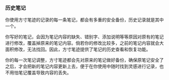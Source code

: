 ### 历史笔记

你使用方寸笔迹的记录的每一条笔记，都会有多重的安全备份，历史记录就是其中一个。

你写好的笔记，会因为笔记内容的缺失、错别字、添加说明等等原因对原有的笔记进行修改，覆盖掉原来的笔记内容。倘若你的修改比较多，之前的笔记内容就会大面积修改，无法找回。因此，方寸笔迹提供了笔记的历史查看和恢复功能。

你的每一次笔记调整，方寸笔迹都会先对原来的笔记做好备份，确保原笔记安全了之后，才会把新的笔记内容更新上去，便于在你使用中随时找到灵感进行记录，也不用怕笔记覆盖导致内容的丢失。

